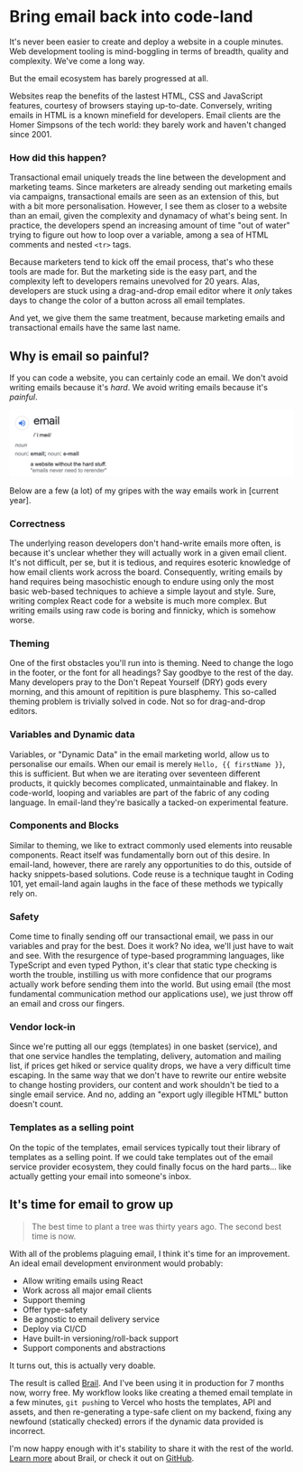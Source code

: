 # Bring email back into code-land

It's never been easier to create and deploy a website in a couple minutes. Web development tooling is mind-boggling in terms of breadth, quality and complexity. We've come a long way.

But the email ecosystem has barely progressed at all.

Websites reap the benefits of the lastest HTML, CSS and JavaScript features, courtesy of browsers staying up-to-date. Conversely, writing emails in HTML is a known minefield for developers. Email clients are the Homer Simpsons of the tech world: they barely work and haven't changed since 2001.

### How did this happen?

Transactional email uniquely treads the line between the development and marketing teams. Since marketers are already sending out marketing emails via campaigns, transactional emails are seen as an extension of this, but with a bit more personalisation. However, I see them as closer to a website than an email, given the complexity and dynamacy of what's being sent. In practice, the developers spend an increasing amount of time "out of water" trying to figure out how to loop over a variable, among a sea of HTML comments and nested `<tr>` tags.

Because marketers tend to kick off the email process, that's who these tools are made for. But the marketing side is the easy part, and the complexity left to developers remains unevolved for 20 years. Alas, developers are stuck using a drag-and-drop email editor where it _only_ takes days to change the color of a button across all email templates.

And yet, we give them the same treatment, because marketing emails and transactional emails have the same last name.

## Why is email so painful?

If you can code a website, you can certainly code an email.
We don't avoid writing emails because it's _hard_. We avoid writing emails because it's _painful_.

![Email Definition](./email-def.png)

Below are a few (a lot) of my gripes with the way emails work in \[current year\].

### Correctness

The underlying reason developers don't hand-write emails more often, is because it's unclear whether they will actually work in a given email client. It's not difficult, per se, but it is tedious, and requires esoteric knowledge of how email clients work across the board. Consequently, writing emails by hand requires being masochistic enough to endure using only the most basic web-based techniques to achieve a simple layout and style. Sure, writing complex React code for a website is much more complex. But writing emails using raw code is boring and finnicky, which is somehow worse.

### Theming

One of the first obstacles you'll run into is theming. Need to change the logo in the footer, or the font for all headings? Say goodbye to the rest of the day. Many developers pray to the Don't Repeat Yourself (DRY) gods every morning, and this amount of repitition is pure blasphemy. This so-called theming problem is trivially solved in code. Not so for drag-and-drop editors.

### Variables and Dynamic data

Variables, or "Dynamic Data" in the email marketing world, allow us to personalise our emails. When our email is merely `Hello, {{ firstName }}`, this is sufficient. But when we are iterating over seventeen different products, it quickly becomes complicated, unmaintainable and flakey. In code-world, looping and variables are part of the fabric of any coding language. In email-land they're basically a tacked-on experimental feature.

### Components and Blocks

Similar to theming, we like to extract commonly used elements into reusable components. React itself was fundamentally born out of this desire. In email-land, however, there are rarely any opportunities to do this, outside of hacky snippets-based solutions. Code reuse is a technique taught in Coding 101, yet email-land again laughs in the face of these methods we typically rely on.

### Safety

Come time to finally sending off our transactional email, we pass in our variables and pray for the best. Does it work? No idea, we'll just have to wait and see. With the resurgence of type-based programming languages, like TypeScript and even typed Python, it's clear that static type checking is worth the trouble, instilling us with more confidence that our programs actually work before sending them into the world. But using email (the most fundamental communication method our applications use), we just throw off an email and cross our fingers.

### Vendor lock-in

Since we're putting all our eggs (templates) in one basket (service), and that one service handles the templating, delivery, automation and mailing list, if prices get hiked or service quality drops, we have a very difficult time escaping. In the same way that we don't have to rewrite our entire website to change hosting providers, our content and work shouldn't be tied to a single email service. And no, adding an "export ugly illegible HTML" button doesn't count.

### Templates as a selling point

On the topic of the templates, email services typically tout their library of templates as a selling point. If we could take templates out of the email service provider ecosystem, they could finally focus on the hard parts... like actually getting your email into someone's inbox.

## It's time for email to grow up

> The best time to plant a tree was thirty years ago. The second best time is now.

With all of the problems plaguing email, I think it's time for an improvement. An ideal email development environment would probably:

- Allow writing emails using React
- Work across all major email clients
- Support theming
- Offer type-safety
- Be agnostic to email delivery service
- Deploy via CI/CD
- Have built-in versioning/roll-back support
- Support components and abstractions

It turns out, this is actually very doable.

The result is called [Brail](https://github.com/sinclairnick/brail). And I've been using it in production for 7 months now, worry free. My workflow looks like creating a themed email template in a few minutes, `git push`ing to Vercel who hosts the templates, API and assets, and then re-generating a type-safe client on my backend, fixing any newfound (statically checked) errors if the dynamic data provided is incorrect.

I'm now happy enough with it's stability to share it with the rest of the world. [Learn more](/docs/Introduction/intro) about Brail, or check it out on [GitHub](https://github.com/sinclairnick/brail).
